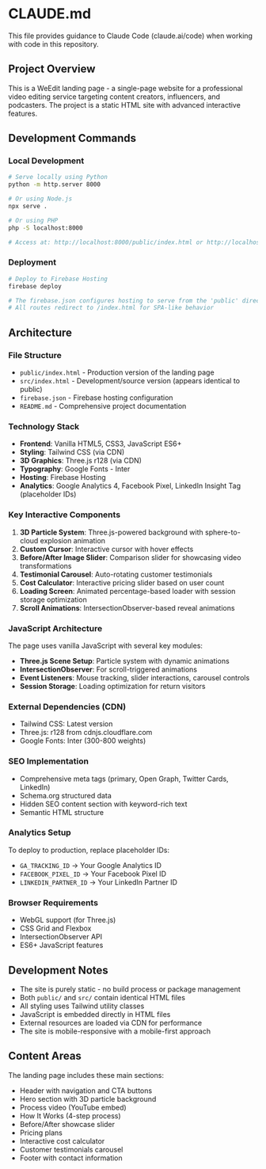 # CLAUDE.md

This file provides guidance to Claude Code (claude.ai/code) when working with code in this repository.

## Project Overview

This is a WeEdit landing page - a single-page website for a professional video editing service targeting content creators, influencers, and podcasters. The project is a static HTML site with advanced interactive features.

## Development Commands

### Local Development
```bash
# Serve locally using Python
python -m http.server 8000

# Or using Node.js
npx serve .

# Or using PHP
php -S localhost:8000

# Access at: http://localhost:8000/public/index.html or http://localhost:8000/src/index.html
```

### Deployment
```bash
# Deploy to Firebase Hosting
firebase deploy

# The firebase.json configures hosting to serve from the 'public' directory
# All routes redirect to /index.html for SPA-like behavior
```

## Architecture

### File Structure
- `public/index.html` - Production version of the landing page
- `src/index.html` - Development/source version (appears identical to public)
- `firebase.json` - Firebase hosting configuration
- `README.md` - Comprehensive project documentation

### Technology Stack
- **Frontend**: Vanilla HTML5, CSS3, JavaScript ES6+
- **Styling**: Tailwind CSS (via CDN)
- **3D Graphics**: Three.js r128 (via CDN)
- **Typography**: Google Fonts - Inter
- **Hosting**: Firebase Hosting
- **Analytics**: Google Analytics 4, Facebook Pixel, LinkedIn Insight Tag (placeholder IDs)

### Key Interactive Components

1. **3D Particle System**: Three.js-powered background with sphere-to-cloud explosion animation
2. **Custom Cursor**: Interactive cursor with hover effects
3. **Before/After Image Slider**: Comparison slider for showcasing video transformations
4. **Testimonial Carousel**: Auto-rotating customer testimonials
5. **Cost Calculator**: Interactive pricing slider based on user count
6. **Loading Screen**: Animated percentage-based loader with session storage optimization
7. **Scroll Animations**: IntersectionObserver-based reveal animations

### JavaScript Architecture
The page uses vanilla JavaScript with several key modules:
- **Three.js Scene Setup**: Particle system with dynamic animations
- **IntersectionObserver**: For scroll-triggered animations
- **Event Listeners**: Mouse tracking, slider interactions, carousel controls
- **Session Storage**: Loading optimization for return visitors

### External Dependencies (CDN)
- Tailwind CSS: Latest version
- Three.js: r128 from cdnjs.cloudflare.com
- Google Fonts: Inter (300-800 weights)

### SEO Implementation
- Comprehensive meta tags (primary, Open Graph, Twitter Cards, LinkedIn)
- Schema.org structured data
- Hidden SEO content section with keyword-rich text
- Semantic HTML structure

### Analytics Setup
To deploy to production, replace placeholder IDs:
- `GA_TRACKING_ID` → Your Google Analytics ID
- `FACEBOOK_PIXEL_ID` → Your Facebook Pixel ID  
- `LINKEDIN_PARTNER_ID` → Your LinkedIn Partner ID

### Browser Requirements
- WebGL support (for Three.js)
- CSS Grid and Flexbox
- IntersectionObserver API
- ES6+ JavaScript features

## Development Notes

- The site is purely static - no build process or package management
- Both `public/` and `src/` contain identical HTML files
- All styling uses Tailwind utility classes
- JavaScript is embedded directly in HTML files
- External resources are loaded via CDN for performance
- The site is mobile-responsive with a mobile-first approach

## Content Areas

The landing page includes these main sections:
- Header with navigation and CTA buttons
- Hero section with 3D particle background
- Process video (YouTube embed)
- How It Works (4-step process)
- Before/After showcase slider
- Pricing plans
- Interactive cost calculator
- Customer testimonials carousel
- Footer with contact information
